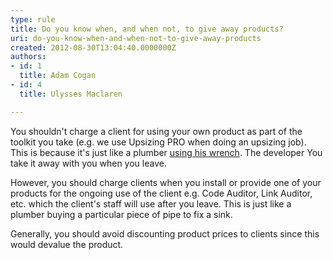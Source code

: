 ```yaml
---
type: rule
title: Do you know when, and when not, to give away products?
uri: do-you-know-when-and-when-not-to-give-away-products
created: 2012-08-30T13:04:40.0000000Z
authors:
- id: 1
  title: Adam Cogan
- id: 4
  title: Ulysses Maclaren

---
```




<span class='intro'> <p>You shouldn't charge a client for using your own product as part of the toolkit you take (e.g. we use Upsizing PRO when doing an upsizing job). This is because it's just like a plumber <a href="/Management/RulesToSuccessfulProjects/Pages/ToolBox.aspx">using his wrench</a>. The developer You take it away with you when you leave.</p> </span>

<p>However, you should charge clients when you install or provide one of your products for the ongoing use of the client e.g. Code Auditor, Link Auditor, etc.&#160;which the client's staff will use after you leave. This is just like a plumber buying a particular piece of pipe to fix a sink. </p>
<p>Generally, you should avoid discounting product prices to clients since this would devalue the product. </p>


